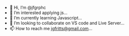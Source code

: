 - 👋 Hi, I’m @jfgrphc
- 👀 I’m interested applying js...
- 🌱 I’m currently learning Javascript...
- 💞️ I’m looking to collaborate on VS code and Live Server...
- 📫 How to reach me jgfritts@gmail.com...

<!---
jfgrphc/jfgrphc is a ✨ special ✨ repository because its `README.md` (this file) appears on your GitHub profile.
You can click the Preview link to take a look at your changes.
--->
